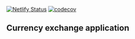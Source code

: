 [![Netlify Status](https://api.netlify.com/api/v1/badges/bf6c948d-ddd2-4cea-926d-b14aa8b542be/deploy-status)](https://app.netlify.com/sites/thunderous-muffin-1b861b/deploys)
[![codecov](https://codecov.io/gh/ckomop0x/currency-exchange/branch/main/graph/badge.svg?token=BKHY2UBGM1)](https://codecov.io/gh/ckomop0x/currency-exchange) 


## Currency exchange application
